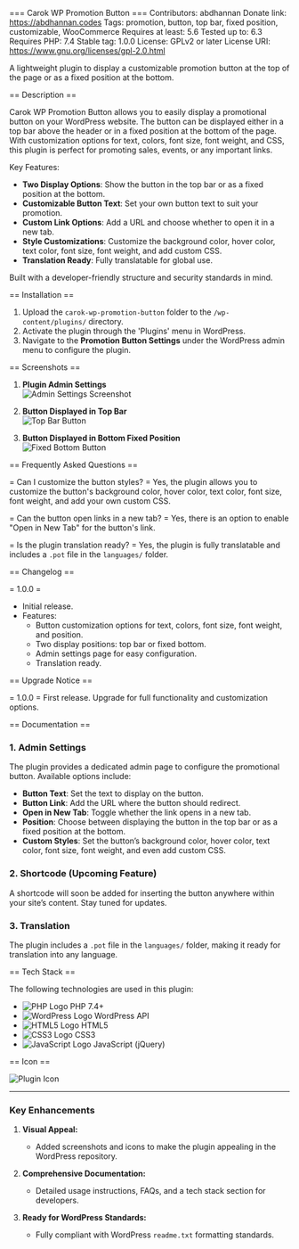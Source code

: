 === Carok WP Promotion Button ===
Contributors: abdhannan
Donate link: https://abdhannan.codes
Tags: promotion, button, top bar, fixed position, customizable, WooCommerce
Requires at least: 5.6
Tested up to: 6.3
Requires PHP: 7.4
Stable tag: 1.0.0
License: GPLv2 or later
License URI: https://www.gnu.org/licenses/gpl-2.0.html

A lightweight plugin to display a customizable promotion button at the top of the page or as a fixed position at the bottom.

== Description ==

Carok WP Promotion Button allows you to easily display a promotional button on your WordPress website. The button can be displayed either in a top bar above the header or in a fixed position at the bottom of the page. With customization options for text, colors, font size, font weight, and CSS, this plugin is perfect for promoting sales, events, or any important links.

Key Features:
- **Two Display Options**: Show the button in the top bar or as a fixed position at the bottom.
- **Customizable Button Text**: Set your own button text to suit your promotion.
- **Custom Link Options**: Add a URL and choose whether to open it in a new tab.
- **Style Customizations**: Customize the background color, hover color, text color, font size, font weight, and add custom CSS.
- **Translation Ready**: Fully translatable for global use.

Built with a developer-friendly structure and security standards in mind.

== Installation ==

1. Upload the `carok-wp-promotion-button` folder to the `/wp-content/plugins/` directory.
2. Activate the plugin through the 'Plugins' menu in WordPress.
3. Navigate to the **Promotion Button Settings** under the WordPress admin menu to configure the plugin.

== Screenshots ==

1. **Plugin Admin Settings**  
   ![Admin Settings Screenshot](https://yourdomain.com/screenshots/admin-settings.png)

2. **Button Displayed in Top Bar**  
   ![Top Bar Button](https://yourdomain.com/screenshots/top-bar.png)

3. **Button Displayed in Bottom Fixed Position**  
   ![Fixed Bottom Button](https://yourdomain.com/screenshots/bottom-button.png)

== Frequently Asked Questions ==

= Can I customize the button styles? =
Yes, the plugin allows you to customize the button's background color, hover color, text color, font size, font weight, and add your own custom CSS.

= Can the button open links in a new tab? =
Yes, there is an option to enable "Open in New Tab" for the button's link.

= Is the plugin translation ready? =
Yes, the plugin is fully translatable and includes a `.pot` file in the `languages/` folder.

== Changelog ==

= 1.0.0 =
* Initial release.
* Features:
  - Button customization options for text, colors, font size, font weight, and position.
  - Two display positions: top bar or fixed bottom.
  - Admin settings page for easy configuration.
  - Translation ready.

== Upgrade Notice ==

= 1.0.0 =
First release. Upgrade for full functionality and customization options.

== Documentation ==

### **1. Admin Settings**
The plugin provides a dedicated admin page to configure the promotional button. Available options include:
- **Button Text**: Set the text to display on the button.
- **Button Link**: Add the URL where the button should redirect.
- **Open in New Tab**: Toggle whether the link opens in a new tab.
- **Position**: Choose between displaying the button in the top bar or as a fixed position at the bottom.
- **Custom Styles**: Set the button’s background color, hover color, text color, font size, font weight, and even add custom CSS.

### **2. Shortcode (Upcoming Feature)**
A shortcode will soon be added for inserting the button anywhere within your site’s content. Stay tuned for updates.

### **3. Translation**
The plugin includes a `.pot` file in the `languages/` folder, making it ready for translation into any language.

== Tech Stack ==

The following technologies are used in this plugin:

- ![PHP Logo](https://www.php.net/images/logos/php-logo.svg) PHP 7.4+
- ![WordPress Logo](https://s.w.org/about/images/logos/wordpress-logo-stacked-rgb.png) WordPress API
- ![HTML5 Logo](https://www.w3.org/html/logo/downloads/HTML5_1Color_Black.svg) HTML5
- ![CSS3 Logo](https://upload.wikimedia.org/wikipedia/commons/6/62/CSS3_logo.svg) CSS3
- ![JavaScript Logo](https://upload.wikimedia.org/wikipedia/commons/6/6a/JavaScript-logo.png) JavaScript (jQuery)

== Icon ==

![Plugin Icon](https://yourdomain.com/icons/plugin-icon.png)

---

### **Key Enhancements**
1. **Visual Appeal:**
   - Added screenshots and icons to make the plugin appealing in the WordPress repository.

2. **Comprehensive Documentation:**
   - Detailed usage instructions, FAQs, and a tech stack section for developers.

3. **Ready for WordPress Standards:**
   - Fully compliant with WordPress `readme.txt` formatting standards.

